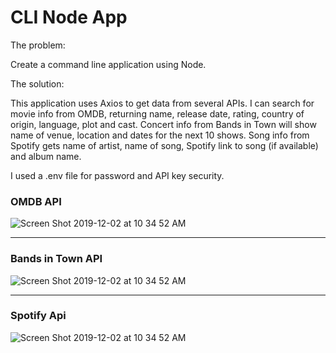 # CLI Node App

The problem:

Create a command line application using Node.

The solution:

This application uses Axios to get data from several APIs. I can search for movie info from OMDB, returning name, release date, rating, country of origin, language, plot and cast. Concert info from Bands in Town will show name of venue, location and dates for the next 10 shows. Song info from Spotify gets name of artist, name of song, Spotify link to song (if available) and album name.

I used a .env file for password and API key security.

### OMDB API

![Screen Shot 2019-12-02 at 10 34 52 AM](https://user-images.githubusercontent.com/48491411/69972328-69069600-14ef-11ea-993d-7366aa514ab5.png)

---

### Bands in Town API

![Screen Shot 2019-12-02 at 10 34 52 AM](https://user-images.githubusercontent.com/48491411/69972771-3c9f4980-14f0-11ea-8e83-3ed2118adadb.png)

---

### Spotify Api

![Screen Shot 2019-12-02 at 10 34 52 AM](https://user-images.githubusercontent.com/48491411/69972893-7cfec780-14f0-11ea-8b1d-0e7c2d036a5d.png)
